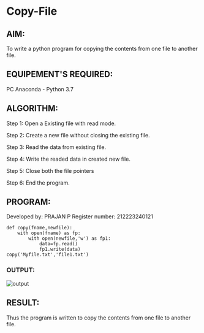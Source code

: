 # Copy-File
## AIM:
To write a python program for copying the contents from one file to another file.
## EQUIPEMENT'S REQUIRED: 
PC
Anaconda - Python 3.7
## ALGORITHM: 
Step 1:
Open a Existing file with read mode.

Step 2:
Create a new file without closing the existing file.

Step 3:
Read the data from existing file.

Step 4:
Write the readed data in created new file.

Step 5:
Close both the file pointers

Step 6:
End the program.

## PROGRAM:
Developed by: PRAJAN P
Register number: 212223240121
```
def copy(fname,newfile):
    with open(fname) as fp:
        with open(newfile,'w') as fp1:
            data=fp.read()
            fp1.write(data)
copy('Myfile.txt','file1.txt')
```
### OUTPUT:
![output](https://github.com/PRAJAN-23013995/Copy-File/assets/150313345/8e62f72a-7fda-4736-9d5e-31140b95ebf3)

## RESULT:
Thus the program is written to copy the contents from one file to another file.
